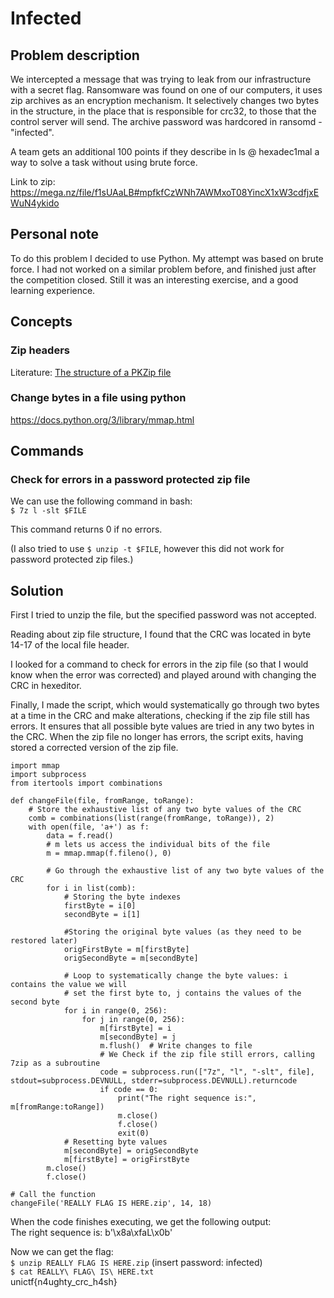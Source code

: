 # Infected

## Problem description
We intercepted a message that was trying to leak from our infrastructure with a secret flag. Ransomware was found on one of our computers, it uses zip archives as an encryption mechanism. It selectively changes two bytes in the structure, in the place that is responsible for crc32, to those that the control server will send. The archive password was hardcored in ransomd - "infected".

A team gets an additional 100 points if they describe in ls @ hexadec1mal a way to solve a task without using brute force.

Link to zip: https://mega.nz/file/f1sUAaLB#mpfkfCzWNh7AWMxoT08YincX1xW3cdfjxEWuN4ykido

## Personal note
To do this problem I decided to use Python. My attempt was based on brute force. I had not worked on a similar problem before, and finished just after the competition closed. Still it was an interesting exercise, and a good learning experience.

## Concepts
### Zip headers
Literature:
[The structure of a PKZip file](https://users.cs.jmu.edu/buchhofp/forensics/formats/pkzip.html)

### Change bytes in a file using python
https://docs.python.org/3/library/mmap.html

## Commands

### Check for errors in a password protected zip file
We can use the following command in bash:  \
```$ 7z l -slt $FILE```

This command returns 0 if no errors.

(I also tried to use `$ unzip -t $FILE`, however this did not work for password protected zip files.)

## Solution
First I tried to unzip the file, but the specified password was not accepted.

Reading about zip file structure, I found that the CRC was located in byte 14-17 of the local file header.

I looked for a command to check for errors in the zip file (so that I would know when the error was corrected) and played around with changing the CRC in hexeditor.

Finally, I made the script, which would systematically go through two bytes at a time in the CRC and make alterations, checking if the zip file still has errors. It ensures that all possible byte values are tried in any two bytes in the CRC. When the zip file no longer has errors, the script exits, having stored a corrected version of the zip file.

```
import mmap
import subprocess
from itertools import combinations

def changeFile(file, fromRange, toRange):
    # Store the exhaustive list of any two byte values of the CRC
    comb = combinations(list(range(fromRange, toRange)), 2)
    with open(file, 'a+') as f:
        data = f.read()
        # m lets us access the individual bits of the file
        m = mmap.mmap(f.fileno(), 0)

        # Go through the exhaustive list of any two byte values of the CRC
        for i in list(comb):
            # Storing the byte indexes
            firstByte = i[0]
            secondByte = i[1]

            #Storing the original byte values (as they need to be restored later)
            origFirstByte = m[firstByte]
            origSecondByte = m[secondByte]

            # Loop to systematically change the byte values: i contains the value we will
            # set the first byte to, j contains the values of the second byte  
            for i in range(0, 256):
                for j in range(0, 256):
                    m[firstByte] = i
                    m[secondByte] = j
                    m.flush()  # Write changes to file
                    # We Check if the zip file still errors, calling 7zip as a subroutine
                    code = subprocess.run(["7z", "l", "-slt", file], stdout=subprocess.DEVNULL, stderr=subprocess.DEVNULL).returncode
                    if code == 0:
                        print("The right sequence is:", m[fromRange:toRange])
                        m.close()
                        f.close()
                        exit(0)
            # Resetting byte values
            m[secondByte] = origSecondByte
            m[firstByte] = origFirstByte
        m.close()
        f.close()

# Call the function
changeFile('REALLY FLAG IS HERE.zip', 14, 18)
```

When the code finishes executing, we get the following output:  \
The right sequence is: b'\x8a\xfaL\x0b'

Now we can get the flag:  \
`$ unzip REALLY FLAG IS HERE.zip` (insert password: infected)  \
`$ cat REALLY\ FLAG\ IS\ HERE.txt`  \
unictf{n4ughty_crc_h4sh}
